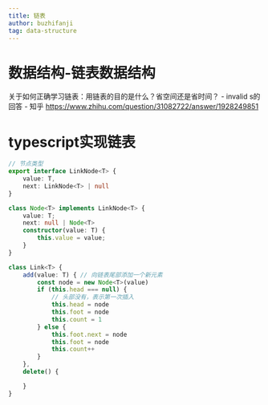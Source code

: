 ```yaml
---
title: 链表
author: buzhifanji
tag: data-structure
---
```


# 数据结构-链表数据结构

关于如何正确学习链表：用链表的目的是什么？省空间还是省时间？ - invalid s的回答 - 知乎
https://www.zhihu.com/question/31082722/answer/1928249851

# typescript实现链表
```ts
// 节点类型
export interface LinkNode<T> {
    value: T,
    next: LinkNode<T> | null
}

class Node<T> implements LinkNode<T> {
    value: T;
    next: null | Node<T>
    constructor(value: T) {
        this.value = value;
    }
}

class Link<T> {
    add(value: T) { // 向链表尾部添加一个新元素
        const node = new Node<T>(value)
        if (this.head === null) {
            // 头部没有，表示第一次插入
            this.head = node
            this.foot = node
            this.count = 1
        } else {
            this.foot.next = node
            this.foot = node
            this.count++
        }
    },
    delete() {

    }
}

```